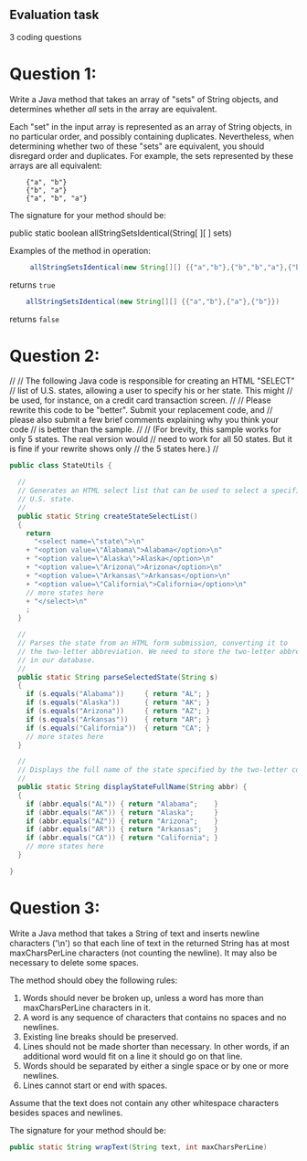 ## Evaluation task
3 coding questions

# Question 1:

Write a Java method that takes an array of "sets" of String objects,
and determines whether _all_ sets in the array are equivalent.

Each "set" in the input array is represented as an array of String objects, in
no particular order, and possibly containing duplicates. Nevertheless, when
determining whether two of these "sets" are equivalent, you should disregard
order and duplicates. For example, the sets represented by these arrays are
all equivalent:

```
    {"a", "b"}
    {"b", "a"}
    {"a", "b", "a"}
```

The signature for your method should be:

public static boolean allStringSetsIdentical(String[ ][ ] sets)

Examples of the method in operation:

```java
     allStringSetsIdentical(new String[][] {{"a","b"},{"b","b","a"},{"b","a"}})
```
returns ```true```

```java
    allStringSetsIdentical(new String[][] {{"a","b"},{"a"},{"b"}})
```
returns ```false```

# Question 2:

//
// The following Java code is responsible for creating an HTML "SELECT"
// list of U.S. states, allowing a user to specify his or her state. This might
// be used, for instance, on a credit card transaction screen.
//
// Please rewrite this code to be "better". Submit your replacement code, and
// please also submit a few brief comments explaining why you think your code
// is better than the sample.
//
// (For brevity, this sample works for only 5 states. The real version would
// need to work for all 50 states. But it is fine if your rewrite shows only
// the 5 states here.)
//

```java
public class StateUtils {

  //
  // Generates an HTML select list that can be used to select a specific
  // U.S. state.
  //
  public static String createStateSelectList()
  {
    return
      "<select name=\"state\">\n"
    + "<option value=\"Alabama\">Alabama</option>\n"
    + "<option value=\"Alaska\">Alaska</option>\n"
    + "<option value=\"Arizona\">Arizona</option>\n"
    + "<option value=\"Arkansas\">Arkansas</option>\n"
    + "<option value=\"California\">California</option>\n"
    // more states here
    + "</select>\n"
    ;
  }

  //
  // Parses the state from an HTML form submission, converting it to
  // the two-letter abbreviation. We need to store the two-letter abbreviation
  // in our database.
  //
  public static String parseSelectedState(String s)
  {
    if (s.equals("Alabama"))     { return "AL"; }
    if (s.equals("Alaska"))      { return "AK"; }
    if (s.equals("Arizona"))     { return "AZ"; }
    if (s.equals("Arkansas"))    { return "AR"; }
    if (s.equals("California"))  { return "CA"; }
    // more states here
  }

  //
  // Displays the full name of the state specified by the two-letter code.
  //
  public static String displayStateFullName(String abbr) {
  {
    if (abbr.equals("AL")) { return "Alabama";    }
    if (abbr.equals("AK")) { return "Alaska";     }
    if (abbr.equals("AZ")) { return "Arizona";    }
    if (abbr.equals("AR")) { return "Arkansas";   }
    if (abbr.equals("CA")) { return "California"; }
    // more states here
  }

}
```
# Question 3:

Write a Java method that takes a String of text and inserts newline characters
('\n') so that each line of text in the returned String has at most maxCharsPerLine
characters (not counting the newline). It may also be necessary to delete some spaces.

The method should obey the following rules:

1. Words should never be broken up, unless a word has more than maxCharsPerLine
characters in it.
2. A word is any sequence of characters that contains no spaces and no newlines.
3. Existing line breaks should be preserved.
4. Lines should not be made shorter than necessary. In other words, if an
additional word would fit on a line it should go on that line.
5. Words should be separated by either a single space or by one or more newlines.
6. Lines cannot start or end with spaces.

Assume that the text does not contain any other whitespace characters besides
spaces and newlines.

The signature for your method should be:

```java
public static String wrapText(String text, int maxCharsPerLine)
```
